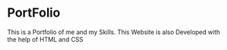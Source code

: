 # PortFolio
This is a Portfolio of me and my Skills. This Website is also Developed with the help of HTML and CSS
